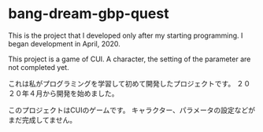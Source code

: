# bang-dream-gbp-quest
This is the project that I developed only after my starting programming.
I began development in April, 2020.

This project is a game of CUI.
A character, the setting of the parameter are not completed yet.

これは私がプログラミングを学習して初めて開発したプロジェクトです。
２０２０年４月から開発を始めました。

このプロジェクトはCUIのゲームです。
キャラクター、パラメータの設定などがまだ完成してません。
